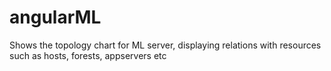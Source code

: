 angularML
=========
Shows the topology chart for ML server, displaying relations with resources such as hosts, forests, appservers etc
